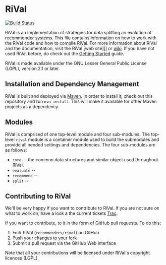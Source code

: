# RiVal

[![Build Status](https://travis-ci.org/recommenders/rival.png?branch=master)](https://travis-ci.org/recommenders/rival)

RiVal is an implementation of strategies for data splitting an evalution of recommender systems. This file contains information on how to work with the RiVal code and how to compile RiVal.
For more information about RiVal and the documentation, visit the RiVal [web site][] or [wiki][].
If you have not used RiVal before, do check out the [Getting Started][] guide.

[website]: http://rival.recommenders.net
[wiki]: http://github.com/recommenders/rival/wiki/
[Getting Started]: http://github.com/recommenders/rival/wiki/GettingStarted

RiVal is made available under the GNU Lesser General Public License
(LGPL), version 2.1 or later.

## Installation and Dependency Management

RiVal is built and deployed via [Maven][]. In order to install it, check out
this repository and run `mvn install`. This will make it available for other Maven projects as a dependency. 

[Maven]: http://maven.apache.org

## Modules

RiVal is comprised of one top-level module and four sub-modules. The top-level `rival`
module is a container module used to build the submodules and provide all needed settings
and dependencies.  The four sub-modules are as follows:

* `core` -- the common data structures and similar object used throughout RiVal.
* `evaluate` --
* `recommend` --
* `split` --

## Contributing to RiVal
  
We'll be very happy if you want to contribute to RiVal. If you are not sure on what to work on, have a look a the current tickets [Trac][wiki].

If you want to contribute, to it in the form of GitHub pull requests. To do this:

1. Fork RiVal (`recommenders/rival`) on GitHub
2. Push your changes to your fork
3. Submit a pull request via the GitHub Web interface

Note that all your contributions will be licensed under RiVal's copyright licences (LGPL).
